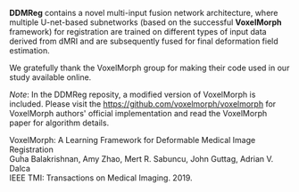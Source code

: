 **DDMReg** contains a novel multi-input fusion network architecture, where multiple U-net-based subnetworks (based on the successful **VoxelMorph** framework) for registration are trained on different types of input data derived from dMRI and are subsequently fused for final deformation field estimation. 

We gratefully thank the VoxelMorph group for making their code used in our study available online.

*Note*: In the DDMReg reposity, a modified version of VoxelMorph is included. Please visit the https://github.com/voxelmorph/voxelmorph for VoxelMorph authors' official implementation and read the VoxelMorph paper for algorithm details.

VoxelMorph: A Learning Framework for Deformable Medical Image Registration  
Guha Balakrishnan, Amy Zhao, Mert R. Sabuncu, John Guttag, Adrian V. Dalca  
IEEE TMI: Transactions on Medical Imaging. 2019. 